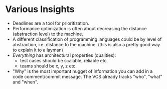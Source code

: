 # Various Insights

* Deadlines are a tool for prioritization.
* Performance optimization is often about decreasing the distance (abstraction level) to the machine.
* A different classification of programming languages could be by level of abstraction, i.e. distance to the machine.
  (this is also a pretty good way to explain it to a layman)
* _Everything_ has architectural properties (qualities):
  - test cases should be scalable, reliable etc.
  - teams should be x, y, z etc.
* "Why" is the most important nugget of information you can add in a code comment/commit message. The VCS already tracks "who", "what" and "when".
